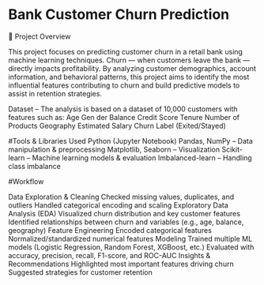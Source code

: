# Bank Customer Churn Prediction
📌 Project Overview

This project focuses on predicting customer churn in a retail bank using machine learning techniques. Churn — when customers leave the bank — directly impacts profitability. By analyzing customer demographics, account information, and behavioral patterns, this project aims to identify the most influential features contributing to churn and build predictive models to assist in retention strategies.

Dataset – The analysis is based on a dataset of 10,000 customers with features such as:
Age
Gen der
Balance
Credit Score
Tenure
Number of Products
Geography
Estimated Salary
Churn Label (Exited/Stayed)

#Tools & Libraries Used
Python (Jupyter Notebook)
Pandas, NumPy – Data manipulation & preprocessing
Matplotlib, Seaborn – Visualization
Scikit-learn – Machine learning models & evaluation
Imbalanced-learn – Handling class imbalance

#Workflow

Data Exploration & Cleaning
Checked missing values, duplicates, and outliers
Handled categorical encoding and scaling
Exploratory Data Analysis (EDA)
Visualized churn distribution and key customer features
Identified relationships between churn and variables (e.g., age, balance, geography)
Feature Engineering
Encoded categorical features
Normalized/standardized numerical features
Modeling
Trained multiple ML models (Logistic Regression, Random Forest, XGBoost, etc.)
Evaluated with accuracy, precision, recall, F1-score, and ROC-AUC
Insights & Recommendations
Highlighted most important features driving churn
Suggested strategies for customer retention

